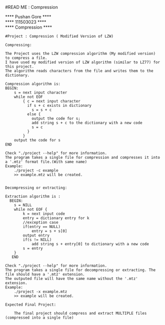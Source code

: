 #READ ME : Compression

**** Pushan Gore  **** <br>
**** 111503023    **** <br>
**** Compression  **** <br>

	#Project : Compression ( Modified Version of LZW)

	Compressing:

	The Project uses the LZW compression algorithm (My modified version) to compress a file.
	I have used my modified version of LZW algorithm (similar to LZ77) for this project.
	The algorithm reads characters from the file and writes them to the dictionary.
	
	Compression algorithm is:
   	BEGIN:
		s = next input character
		while not EOF
			{ c = next input character
			  if s + c exists in dictionary 
				s = s + c
			  else {
				output the code for s;
				add string s + c to the dictionary with a new code
				s = c
			  }
			}
		output the code for s
   	END

	Check "./project --help" for more information.
	The program takes a single file for compression and compresses it into a '.mtz' format file.(With same name)
	Example: 
		./project -c example
		>> example.mtz will be created.

	
	Decompressing or extracting:

	Extraction algorithm is :
 	  BEGIN:
		s = NILL
   		while not EOF {
			k = next input code
			entry = dictionary entry for k
			//exception case
			if(entry == NULL)
				entry = s + s[0]
			output entry
			if(s != NILL) 
				add string s + entry[0] to dictionary with a new code
			s = entry
		}
	   END
 
	Check "./project --help" for more information.
	The program takes a single file for decompressing or extracting. The file should have a '.mtz' extension.
	The outputed file will have the same name without the '.mtz' extension.
	Example:
		./project -x example.mtz
		>> example will be created.

	Expected Final Project:
		
		The final project should compress and extract MULTIPLE files (compressed into a single file)


